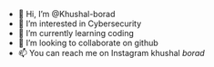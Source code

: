- 👋 Hi, I’m @Khushal-borad
- 👀 I’m interested in Cybersecurity
- 🌱 I’m currently learning coding
- 💞️ I’m looking to collaborate on github
- 📫 You can reach me on Instagram khushal _borad_

<!---
Khushal-borad/Khushal-borad is a ✨ special ✨ repository because its `README.md` (this file) appears on your GitHub profile.
You can click the Preview link to take a look at your changes.
--->
